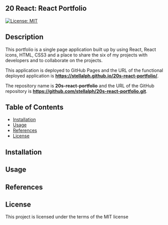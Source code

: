 ## 20 React: React Portfolio

[![License: MIT](https://img.shields.io/badge/License-MIT-yellow.svg)](https://opensource.org/licenses/MIT)

## Description

This portfolio is a single page application built up by using React, React icons, HTML, CSS3 and a place to share the six of my projects with developers and to collaborate on the projects.

This application is deployed to GitHub Pages and the URL of the functional deployed application is **https://stellalph.github.io/20s-react-portfolio/**.

The repository name is **20s-react-portfolio** and the URL of the GitHub repository is **https://github.com/stellalph/20s-react-portfolio.git**.

## Table of Contents

- [Installation](#installation)
- [Usage](#usage)
- [References](#references)
- [License](#license)

## Installation

## Usage

## References

## License

This project is licensed under the terms of the MIT license

